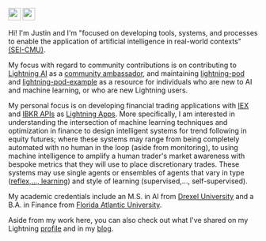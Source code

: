 <img src="https://img.shields.io/badge/Python-3776AB?style=for-the-badge&logo=python&logoColor=white" height=25/>   <img src ="https://img.shields.io/badge/-Lightning-792ee5?logo=pytorchlightning&logoColor=white" height=25/>

Hi! I'm Justin and I'm "focused on developing tools, systems, and processes to enable the application of artificial intelligence in real-world contexts" [(SEI-CMU)](https://www.sei.cmu.edu/our-work/artificial-intelligence-engineering/).

My focus with regard to community contributions is on contributing to [Lightning AI](https://lightning.ai) as a [community ambassador](https://lightning.ai/pages/ambassador-program/), and maintaining [lightning-pod](https://github.com/JustinGoheen/lightning-pod) and [lightning-pod-example](https://github.com/JustinGoheen/lightning-pod-example) as a resource for individuals who are new to AI and machine learning, or who are new Lightning users.

My personal focus is on developing financial trading applications with [IEX](https://iexcloud.io) and [IBKR APIs](https://www.interactivebrokers.com/en/trading/ib-api.php) as [Lightning Apps](https://lightning.ai/docs/stable/). More specifically, I am interested in understanding the intersection of machine learning techniques and optimization in finance to design intelligent systems for trend following in equity futures; where these systems may range from being completely automated with no human in the loop (aside from monitoring), to using machine intelligence to amplify a human trader's market awareness with bespoke metrics that they will use to place discretionary trades. These systems may use single agents or ensembles of agents that vary in type ([reflex,..., learning](https://en.wikipedia.org/wiki/Intelligent_agent)) and style of learning (supervised,..., self-supervised).

My academic credentials include an M.S. in AI from [Drexel University](https://drexel.edu/cci/) and a B.A. in Finance from [Florida Atlantic University](https://business.fau.edu).

Aside from my work here, you can also check out what I've shared on my Lightning [profile](https://lightning.ai/JustinGoheen/apps) and in my [blog](https://justingoheen.github.io/blog/).
